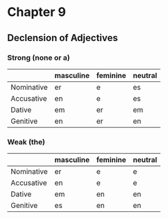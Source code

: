 # Chapter 9

## Declension of Adjectives

### Strong (none or a)

|           | masculine | feminine| neutral|
|-----------|-----------|---------|--------|
| Nominative| er        | e       | es     |
| Accusative| en        | e       | es     |
| Dative    | em        | er      | em     |
| Genitive  | en        | er      | en     |

### Weak (the)

|           | masculine| feminine| neutral|
|-----------|----------|---------|--------|
| Nominative| er       | e       | e      |
| Accusative| en       | e       | e      |
| Dative    | em       | en      | en     |
| Genitive  | es       | en      | en     |
